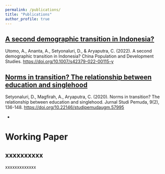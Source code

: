 ```yaml
---
permalink: /publications/
title: "Publications"
author_profile: true
---
```


## [A second demographic transition in Indonesia?](https://doi.org/10.1007/s42379-022-00115-y)
Utomo, A., Ananta, A., Setyonaluri, D., & Aryaputra, C. (2022). A second demographic transition in Indonesia? China Population and Development Studies. https://doi.org/10.1007/s42379-022-00115-y

## [Norms in transition? The relationship between education and singlehood](https://doi.org/10.22146/studipemudaugm.57995)
Setyonaluri, D., Magfirah, A., Aryaputra, C. (2020). Norms in transition? The relationship between education and singlehood. Jurnal Studi Pemuda, 9(2), 136-148. https://doi.org/10.22146/studipemudaugm.57995

-

# Working Paper

## xxxxxxxxxx
xxxxxxxxxxxxx

